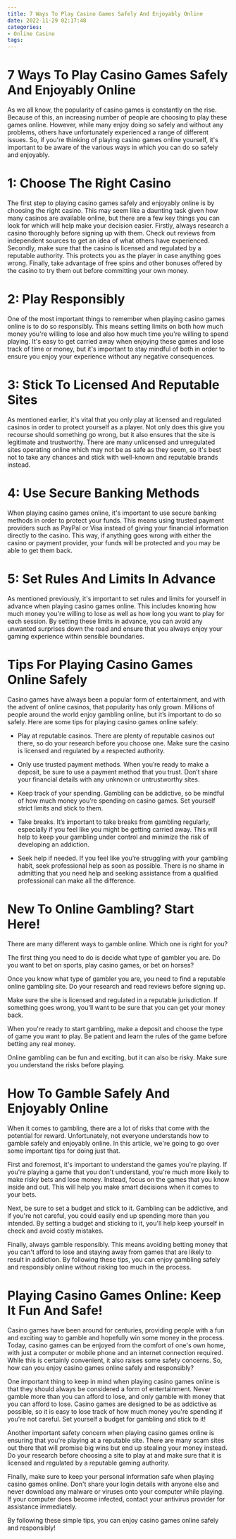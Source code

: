 ```yaml
---
title: 7 Ways To Play Casino Games Safely And Enjoyably Online
date: 2022-11-29 02:17:48
categories:
- Online Casino
tags:
---
```



#  7 Ways To Play Casino Games Safely And Enjoyably Online

As we all know, the popularity of casino games is constantly on the rise. Because of this, an increasing number of people are choosing to play these games online. However, while many enjoy doing so safely and without any problems, others have unfortunately experienced a range of different issues. So, if you're thinking of playing casino games online yourself, it's important to be aware of the various ways in which you can do so safely and enjoyably.

# 1: Choose The Right Casino

The first step to playing casino games safely and enjoyably online is by choosing the right casino. This may seem like a daunting task given how many casinos are available online, but there are a few key things you can look for which will help make your decision easier. Firstly, always research a casino thoroughly before signing up with them. Check out reviews from independent sources to get an idea of what others have experienced. Secondly, make sure that the casino is licensed and regulated by a reputable authority. This protects you as the player in case anything goes wrong. Finally, take advantage of free spins and other bonuses offered by the casino to try them out before committing your own money.

# 2: Play Responsibly

One of the most important things to remember when playing casino games online is to do so responsibly. This means setting limits on both how much money you're willing to lose and also how much time you're willing to spend playing. It's easy to get carried away when enjoying these games and lose track of time or money, but it's important to stay mindful of both in order to ensure you enjoy your experience without any negative consequences.

# 3: Stick To Licensed And Reputable Sites

As mentioned earlier, it's vital that you only play at licensed and regulated casinos in order to protect yourself as a player. Not only does this give you recourse should something go wrong, but it also ensures that the site is legitimate and trustworthy. There are many unlicensed and unregulated sites operating online which may not be as safe as they seem, so it's best not to take any chances and stick with well-known and reputable brands instead.

# 4: Use Secure Banking Methods

When playing casino games online, it's important to use secure banking methods in order to protect your funds. This means using trusted payment providers such as PayPal or Visa instead of giving your financial information directly to the casino. This way, if anything goes wrong with either the casino or payment provider, your funds will be protected and you may be able to get them back.

# 5: Set Rules And Limits In Advance

As mentioned previously, it's important to set rules and limits for yourself in advance when playing casino games online. This includes knowing how much money you're willing to lose as well as how long you want to play for each session. By setting these limits in advance, you can avoid any unwanted surprises down the road and ensure that you always enjoy your gaming experience within sensible boundaries.

#  Tips For Playing Casino Games Online Safely

Casino games have always been a popular form of entertainment, and with the advent of online casinos, that popularity has only grown. Millions of people around the world enjoy gambling online, but it’s important to do so safely. Here are some tips for playing casino games online safely:

* Play at reputable casinos. There are plenty of reputable casinos out there, so do your research before you choose one. Make sure the casino is licensed and regulated by a respected authority.

* Only use trusted payment methods. When you’re ready to make a deposit, be sure to use a payment method that you trust. Don’t share your financial details with any unknown or untrustworthy sites.

* Keep track of your spending. Gambling can be addictive, so be mindful of how much money you’re spending on casino games. Set yourself strict limits and stick to them.

* Take breaks. It’s important to take breaks from gambling regularly, especially if you feel like you might be getting carried away. This will help to keep your gambling under control and minimize the risk of developing an addiction.

* Seek help if needed. If you feel like you’re struggling with your gambling habit, seek professional help as soon as possible. There is no shame in admitting that you need help and seeking assistance from a qualified professional can make all the difference.

#  New To Online Gambling? Start Here!

There are many different ways to gamble online. Which one is right for you?

The first thing you need to do is decide what type of gambler you are. Do you want to bet on sports, play casino games, or bet on horses?

Once you know what type of gambler you are, you need to find a reputable online gambling site. Do your research and read reviews before signing up.

Make sure the site is licensed and regulated in a reputable jurisdiction. If something goes wrong, you'll want to be sure that you can get your money back.

When you're ready to start gambling, make a deposit and choose the type of game you want to play. Be patient and learn the rules of the game before betting any real money.

Online gambling can be fun and exciting, but it can also be risky. Make sure you understand the risks before playing.

#  How To Gamble Safely And Enjoyably Online

When it comes to gambling, there are a lot of risks that come with the potential for reward. Unfortunately, not everyone understands how to gamble safely and enjoyably online. In this article, we're going to go over some important tips for doing just that.

First and foremost, it's important to understand the games you're playing. If you're playing a game that you don't understand, you're much more likely to make risky bets and lose money. Instead, focus on the games that you know inside and out. This will help you make smart decisions when it comes to your bets.

Next, be sure to set a budget and stick to it. Gambling can be addictive, and if you're not careful, you could easily end up spending more than you intended. By setting a budget and sticking to it, you'll help keep yourself in check and avoid costly mistakes.

Finally, always gamble responsibly. This means avoiding betting money that you can't afford to lose and staying away from games that are likely to result in addiction. By following these tips, you can enjoy gambling safely and responsibly online without risking too much in the process.

#  Playing Casino Games Online: Keep It Fun And Safe!

Casino games have been around for centuries, providing people with a fun and exciting way to gamble and hopefully win some money in the process. Today, casino games can be enjoyed from the comfort of one's own home, with just a computer or mobile phone and an internet connection required. While this is certainly convenient, it also raises some safety concerns. So, how can you enjoy casino games online safely and responsibly?

One important thing to keep in mind when playing casino games online is that they should always be considered a form of entertainment. Never gamble more than you can afford to lose, and only gamble with money that you can afford to lose. Casino games are designed to be as addictive as possible, so it is easy to lose track of how much money you're spending if you're not careful. Set yourself a budget for gambling and stick to it!

Another important safety concern when playing casino games online is ensuring that you're playing at a reputable site. There are many scam sites out there that will promise big wins but end up stealing your money instead. Do your research before choosing a site to play at and make sure that it is licensed and regulated by a reputable gaming authority.

Finally, make sure to keep your personal information safe when playing casino games online. Don't share your login details with anyone else and never download any malware or viruses onto your computer while playing. If your computer does become infected, contact your antivirus provider for assistance immediately.

By following these simple tips, you can enjoy casino games online safely and responsibly!